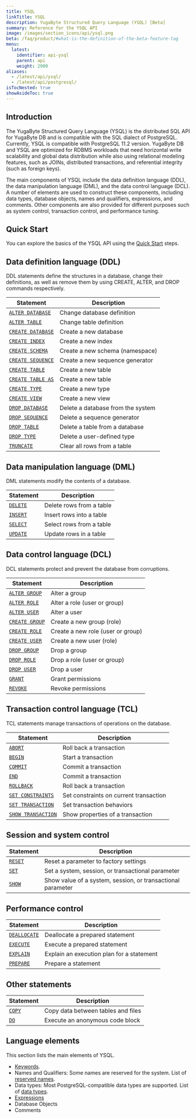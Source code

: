 ```yaml
---
title: YSQL
linkTitle: YSQL
description: YugaByte Structured Query Language (YSQL) [Beta]
summary: Reference for the YSQL API
image: /images/section_icons/api/ysql.png
beta: /faq/product/#what-is-the-definition-of-the-beta-feature-tag
menu:
  latest:
    identifier: api-ysql
    parent: api
    weight: 2900
aliases:
  - /latest/api/ysql/
  - /latest/api/postgresql/
isTocNested: true
showAsideToc: true
---
```


## Introduction

The YugaByte Structured Query Language (YSQL) is the distributed SQL API for YugaByte DB and is compatible with the SQL dialect of PostgreSQL. Currently, YSQL is compatible with PostgreSQL 11.2 version. YugaByte DB and YSQL are optimized for RDBMS workloads that need horizontal write scalability and global data distribution while also using relational modeling features, such as JOINs, distributed transactions, and referential integrity (such as foreign keys).

The main components of YSQL include the data definition language (DDL), the data manipulation language (DML), and the data control language (DCL). A number of elements are used to construct these components, including data types, database objects, names and qualifiers, expressions, and comments. Other components are also provided for different purposes such as system control, transaction control, and performance tuning.

## Quick Start

You can explore the basics of the YSQL API using the [Quick Start](../../quick-start/explore-ysql) steps.

## Data definition language (DDL)

DDL statements define the structures in a database, change their definitions, as well as remove them by using CREATE, ALTER, and DROP commands respectively.

| Statement | Description |
|-----------|-------------|
| [`ALTER DATABASE`](commands/ddl_alter_db) | Change database definition |
| [`ALTER TABLE`](commands/ddl_alter_table) | Change table definition |
| [`CREATE DATABASE`](commands/ddl_create_database) | Create a new database |
| [`CREATE INDEX`](commands/ddl_create_index) | Create a new index |
| [`CREATE SCHEMA`](commands/ddl_create_schema) | Create a new schema (namespace) |
| [`CREATE SEQUENCE`](commands/ddl_create_sequence) | Create a new sequence generator |
| [`CREATE TABLE`](commands/ddl_create_table) | Create a new table |
| [`CREATE TABLE AS`](commands/ddl_create_table_as) | Create a new table |
| [`CREATE TYPE`](commands/ddl_create_type) | Create a new type |
| [`CREATE VIEW`](commands/ddl_create_view) | Create a new view |
| [`DROP DATABASE`](commands/ddl_drop_database) | Delete a database from the system |
| [`DROP SEQUENCE`](commands/ddl_drop_sequence) | Delete a sequence generator |
| [`DROP TABLE`](commands/ddl_drop_table) | Delete a table from a database |
| [`DROP TYPE`](commands/ddl_drop_type) | Delete a user-defined type |
| [`TRUNCATE`](commands/ddl_truncate) | Clear all rows from a table |

## Data manipulation language (DML)

DML statements modify the contents of a database.

| Statement | Description |
|-----------|-------------|
| [`DELETE`](commands/dml_delete) | Delete rows from a table |
| [`INSERT`](commands/dml_insert) | Insert rows into a table |
| [`SELECT`](commands/dml_select) | Select rows from a table |
| [`UPDATE`](commands/dml_update) | Update rows in a table |

## Data control language (DCL)

DCL statements protect and prevent the database from corruptions.

| Statement | Description |
|-----------|-------------|
| [`ALTER GROUP`](commands/dcl_alter_group) | Alter a group |
| [`ALTER ROLE`](commands/dcl_alter_role) | Alter a role (user or group) |
| [`ALTER USER`](commands/dcl_alter_user) | Alter a user |
| [`CREATE GROUP`](commands/dcl_create_group) | Create a new group (role) |
| [`CREATE ROLE`](commands/dcl_create_role) | Create a new role (user or group) |
| [`CREATE USER`](commands/dcl_create_user) | Create a new user (role) |
| [`DROP GROUP`](commands/dcl_drop_group) | Drop a group |
| [`DROP ROLE`](commands/dcl_drop_role) | Drop a role (user or group) |
| [`DROP USER`](commands/dcl_drop_user) | Drop a user |
| [`GRANT`](commands/dcl_grant) | Grant permissions |
| [`REVOKE`](commands/dcl_revoke) | Revoke permissions |

## Transaction control language (TCL)

TCL statements manage transactions of operations on the database.

| Statement | Description |
|-----------|-------------|
| [`ABORT`](commands/txn_abort) | Roll back a transaction |
| [`BEGIN`](commands/txn_begin) | Start a transaction |
| [`COMMIT`](commands/txn_commit) | Commit a transaction |
| [`END`](commands/txn_end) | Commit a transaction |
| [`ROLLBACK`](commands/txn_rollback) | Roll back a transaction |
| [`SET CONSTRAINTS`](commands/txn_set_constraints) | Set constraints on current transaction|
| [`SET TRANSACTION`](commands/txn_set) | Set transaction behaviors |
| [`SHOW TRANSACTION`](commands/txn_show) | Show properties of a transaction |

## Session and system control

| Statement | Description |
|-----------|-------------|
| [`RESET`](commands/cmd_reset) | Reset a parameter to factory settings |
| [`SET`](commands/cmd_set) | Set a system, session, or transactional parameter |
| [`SHOW`](commands/cmd_show) | Show value of a system, session, or transactional parameter |

## Performance control

| Statement | Description |
|-----------|-------------|
| [`DEALLOCATE`](commands/perf_deallocate) | Deallocate a prepared statement |
| [`EXECUTE`](commands/perf_execute) | Execute a prepared statement |
| [`EXPLAIN`](commands/perf_explain) | Explain an execution plan for a statement |
| [`PREPARE`](commands/perf_prepare) | Prepare a statement |

## Other statements

| Statement | Description |
|-----------|-------------|
| [`COPY`](commands/cmd_copy) | Copy data between tables and files |
| [`DO`](commands/cmd_doc) | Execute an anonymous code block |

## Language elements

This section lists the main elements of YSQL.

- [Keywords](keywords).
- Names and Qualifiers: Some names are reserved for the system. List of [reserved names](reserved_names).
- Data types: Most PostgreSQL-compatible data types are supported. List of [data types](data-types).
- [Expressions](exprs)
- Database Objects
- Comments
